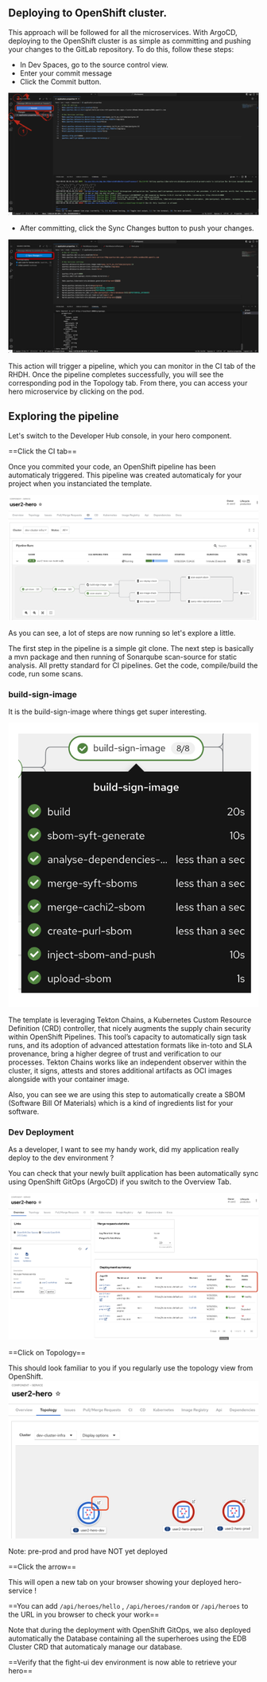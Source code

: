 ## Deploying to OpenShift cluster.

This approach will be followed for all the microservices.
With ArgoCD, deploying to the OpenShift cluster is as simple as committing and pushing your changes to the GitLab repository. 
To do this, follow these steps:

* In Dev Spaces, go to the source control view.
* Enter your commit message
* Click the Commit button.

![ds-source-control-view.png](images/ds-source-control-view.png)

* After committing, click the Sync Changes button to push your changes.

![git-push-button.png](images%2Fgit-push-button.png)

This action will trigger a pipeline, which you can monitor in the CI tab of the RHDH.
Once the pipeline completes successfully, you will see the corresponding pod in the Topology tab. 
From there, you can access your hero microservice by clicking on the pod.

## Exploring the pipeline

Let's switch to the Developer Hub console, in your hero component.

==Click the CI tab==

Once you commited your code, an OpenShift pipeline has been automaticaly triggered.
This pipeline was created automaticaly for your project when you instanciated the template.

![CI of the hero-service](images/rhdh-cicd.png)

As you can see, a lot of steps are now running so let's explore a little.

The first step in the pipeline is a simple git clone. The next step is basically a mvn package and then running of Sonarqube scan-source for static analysis. All pretty standard for CI pipelines. Get the code, compile/build the code, run some scans.

### build-sign-image
It is the build-sign-image where things get super interesting.

![build-sign-image](images/rhdh-build-sign-image.png)

The template is leveraging Tekton Chains, a Kubernetes Custom Resource Definition (CRD) controller, that nicely augments the supply chain security within OpenShift Pipelines. This tool’s capacity to automatically sign task runs, and its adoption of advanced attestation formats like in-toto and SLA provenance, bring a higher degree of trust and verification to our processes. Tekton Chains works like an independent observer within the cluster, it signs, attests and stores additional artifacts as OCI images alongside with your container image.

Also, you can see we are using this step to automatically create a SBOM (Software Bill Of Materials) which is a kind of ingredients list for your software.


### Dev Deployment
As a developer, I want to see my handy work, did my application really deploy to the dev environment ?

You can check that your newly built application has been automatically sync using OpenShift GitOps (ArgoCD) if you switch to the Overview Tab.

![rhdh-overview-dev-ready](images/rhdp-overview-dev-ready.png)

==Click on Topology==

This should look familiar to you if you regularly use the topology view from OpenShift.
![rhdh-topology-dev](images/rhdh-topology-dev.png)


Note: pre-prod and prod have NOT yet deployed

==Click the arrow==

This will open a new tab on your browser showing your deployed hero-service !

==You can add `/api/heroes/hello` , `/api/heroes/random` or `/api/heroes` to the URL in you browser to check your work==

Note that during the deployment with OpenShift GitOps, we also deployed automatically the Database containing all the superheroes using the EDB Cluster CRD that automaticaly manage our database.

==Verify that the fight-ui dev environment is now able to retrieve your hero==

